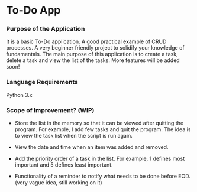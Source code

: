 # To-Do App
### Purpose of the Application

It is a basic To-Do application. A good practical example of CRUD processes. A very beginner friendly project to solidify your knowledge of fundamentals. The main purpose of this application is to create a task, delete a task and view the list of the tasks. More features will be added soon! 

### Language Requirements
Python 3.x

### Scope of Improvement? (WIP)

- Store the list in the memory so that it can be viewed after quitting the program.
For example, I add few tasks and quit the program. The idea is to view the task list when the script is run again. 

- View the date and time when an item was added and removed. 

- Add the priority order of a task in the list. For example, 1 defines most important and 5 defines least important. 

- Functionality of a reminder to notify what needs to be done before EOD. (very vague idea, still working on it)
 